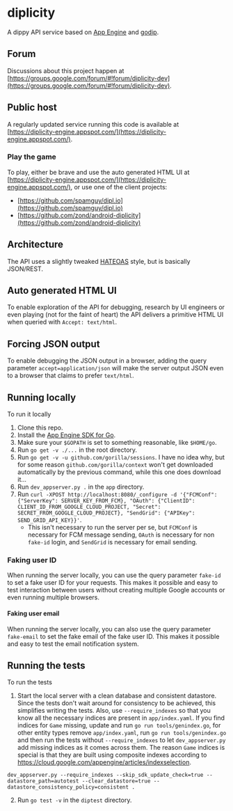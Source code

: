 
# diplicity

A dippy API service based on [App Engine](https://cloud.google.com/appengine) and [godip](https://github.com/zond/godip).

## Forum

Discussions about this project happen at [https://groups.google.com/forum/#!forum/diplicity-dev](https://groups.google.com/forum/#!forum/diplicity-dev).

## Public host

A regularly updated service running this code is available at [https://diplicity-engine.appspot.com/](https://diplicity-engine.appspot.com/).

### Play the game

To play, either be brave and use the auto generated HTML UI at [https://diplicity-engine.appspot.com/](https://diplicity-engine.appspot.com/), or use one of the client projects:

* [https://github.com/spamguy/dipl.io](https://github.com/spamguy/dipl.io)
* [https://github.com/zond/android-diplicity](https://github.com/zond/android-diplicity)

## Architecture

The API uses a slightly tweaked [HATEOAS](https://en.wikipedia.org/wiki/HATEOAS) style, but is basically JSON/REST.

## Auto generated HTML UI

To enable exploration of the API for debugging, research by UI engineers or even playing (not for the faint of heart) the API delivers a primitive HTML UI when queried with `Accept: text/html`.

## Forcing JSON output

To enable debugging the JSON output in a browser, adding the query parameter `accept=application/json` will make the server output JSON even to a browser that claims to prefer `text/html`.

## Running locally

To run it locally

1. Clone this repo.
2. Install the [App Engine SDK for Go](https://cloud.google.com/appengine/docs/go/download).
4. Make sure your `$GOPATH` is set to something reasonable, like `$HOME/go`.
5. Run `go get -v ./...` in the root directory.
6. Run `go get -v -u github.com/gorilla/sessions`. I have no idea why, but for some reason `github.com/gorilla/context` won't get downloaded automatically by the previous command, while this one does download it...
7. Run `dev_appserver.py .` in the `app` directory.
8. Run `curl -XPOST http://localhost:8080/_configure -d '{"FCMConf": {"ServerKey": SERVER_KEY_FROM_FCM}, "OAuth": {"ClientID": CLIENT_ID_FROM_GOOGLE_CLOUD_PROJECT, "Secret": SECRET_FROM_GOOGLE_CLOUD_PROJECT}, "SendGrid": {"APIKey": SEND_GRID_API_KEY}}'`.
   - This isn't necessary to run the server per se, but `FCMConf` is necessary for FCM message sending, `OAuth` is necessary for non `fake-id` login, and `SendGrid` is necessary for email sending.

### Faking user ID

When running the server locally, you can use the query parameter `fake-id` to set a fake user ID for your requests. This makes it possible and easy to test interaction between users without creating multiple Google accounts or even running multiple browsers.

#### Faking user email

When running the server locally, you can also use the query parameter `fake-email` to set the fake email of the fake user ID. This makes it possible and easy to test the email notification system.

## Running the tests

To run the tests

1. Start the local server with a clean database and consistent datastore. Since the tests don't wait around for consistency to be achieved, this simplifies writing the tests. Also, use `--require_indexes` so that you know all the necessary indices are present in `app/index.yaml`. If you find indices for `Game` missing, update and run `go run tools/genindex.go`, for other entity types remove `app/index.yaml`, run `go run tools/genindex.go` and then run the tests without `--require_indexes` to let `dev_appserver.py` add missing indices as it comes across them. The reason `Game` indices is special is that they are built using composite indexes according to https://cloud.google.com/appengine/articles/indexselection.

```dev_appserver.py --require_indexes --skip_sdk_update_check=true --datastore_path=autotest --clear_datastore=true --datastore_consistency_policy=consistent .```

2. Run `go test -v` in the `diptest` directory.
